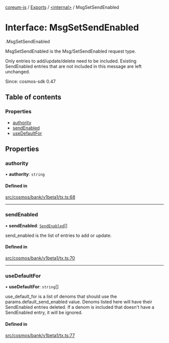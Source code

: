 [coreum-js](../README.md) / [Exports](../modules.md) / [<internal\>](../modules/internal_.md) / MsgSetSendEnabled

# Interface: MsgSetSendEnabled

[<internal>](../modules/internal_.md).MsgSetSendEnabled

MsgSetSendEnabled is the Msg/SetSendEnabled request type.

Only entries to add/update/delete need to be included.
Existing SendEnabled entries that are not included in this
message are left unchanged.

Since: cosmos-sdk 0.47

## Table of contents

### Properties

- [authority](internal_.MsgSetSendEnabled-1.md#authority)
- [sendEnabled](internal_.MsgSetSendEnabled-1.md#sendenabled)
- [useDefaultFor](internal_.MsgSetSendEnabled-1.md#usedefaultfor)

## Properties

### authority

• **authority**: `string`

#### Defined in

[src/cosmos/bank/v1beta1/tx.ts:68](https://github.com/PyramydLabs/coreum-js/blob/1b17c7f/src/cosmos/bank/v1beta1/tx.ts#L68)

___

### sendEnabled

• **sendEnabled**: [`SendEnabled`](../modules/internal_.md#sendenabled)[]

send_enabled is the list of entries to add or update.

#### Defined in

[src/cosmos/bank/v1beta1/tx.ts:70](https://github.com/PyramydLabs/coreum-js/blob/1b17c7f/src/cosmos/bank/v1beta1/tx.ts#L70)

___

### useDefaultFor

• **useDefaultFor**: `string`[]

use_default_for is a list of denoms that should use the params.default_send_enabled value.
Denoms listed here will have their SendEnabled entries deleted.
If a denom is included that doesn't have a SendEnabled entry,
it will be ignored.

#### Defined in

[src/cosmos/bank/v1beta1/tx.ts:77](https://github.com/PyramydLabs/coreum-js/blob/1b17c7f/src/cosmos/bank/v1beta1/tx.ts#L77)
